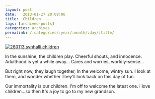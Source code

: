 ```yaml
---
layout: post
date:	2013-01-27 20:09:00
title:  Children....
tags: [archived-posts]
categories: archives
permalink: /:categories/:year/:month/:day/:title/
---
```

<a href="http://s1264.photobucket.com/albums/jj483/mnypx/?action=view&amp;current=DSC00024.jpg" target="_blank"><img src="http://i1264.photobucket.com/albums/jj483/mnypx/DSC00024.jpg" border="0" alt="260113 svnhalli children"></a>

In the sunshine, the children play.
Cheerful shouts, and innocence.
Adulthood is yet a while away...
Cares and worries, worldly-sense...

But right now, they laugh together,
In the welcome, wintry sun.
I look at them, and wonder whether
They'll look back on this day of fun.

Our immortality is our children.
I'm off to welcome the latest one.
I love children...so then
It's a joy to go to my new grandson.
